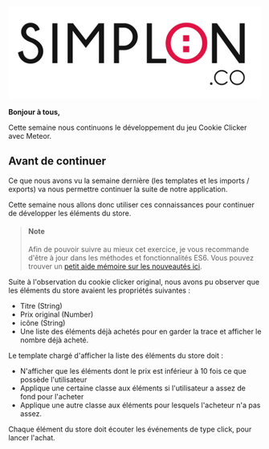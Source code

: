 ![image alt text](image_0.jpg)

**Bonjour à tous,**

Cette semaine nous continuons le développement du jeu Cookie Clicker avec Meteor.

## Avant de continuer

Ce que nous avons vu la semaine dernière (les templates et les imports / exports) va nous permettre continuer la suite de notre application.

Cette semaine nous allons donc utiliser ces connaissances pour continuer de développer les éléments du store.

> #### Note
> Afin de pouvoir suivre au mieux cet exercice, je vous recommande d'être à jour dans les méthodes et fonctionnalités ES6.
> Vous pouvez trouver un [petit aide mémoire sur les nouveautés ici]().

Suite à l'observation du cookie clicker original, nous avons pu observer que les éléments du store avaient les propriétés suivantes :

* Titre (String)
* Prix original (Number)
* icône (String)
* Une liste des éléments déjà achetés pour en garder la trace et afficher le nombre déjà acheté.

Le template chargé d'afficher la liste des éléments du store doit :

* N'afficher que les éléments dont le prix est inférieur à 10 fois ce que possède l'utilisateur
* Applique une certaine classe aux éléments si l'utilisateur a assez de fond pour l'acheter
* Applique une autre classe aux éléments pour lesquels l'acheteur n'a pas assez.

Chaque élément du store doit écouter les événements de type click, pour lancer l'achat.
